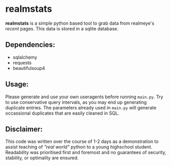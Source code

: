 # realmstats

**realmstats** is a simple python based tool to grab data from realmeye's *recent* pages. This data is stored in a sqlite database. 

## Dependencies:
* sqlalchemy
* requests
* beautifulsoup4

## Usage:

Please generate and use your own useragents before running `main.py`. Try to use conservative query intervals, as you may end up generating duplicate entries. The parameters already used in `main.py` will generate occassional duplicates that are easily cleaned in SQL.

## Disclaimer:

This code was written over the course of 1-2 days as a demonstration to assist teaching of *"real world"* python to a young highschool student. Readability was prioritised first and foremost and no guarantees of security, stability, or optimality are ensured.